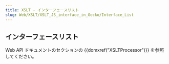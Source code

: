 ```yaml
---
title: XSLT - インターフェースリスト
slug: Web/XSLT/XSLT_JS_interface_in_Gecko/Interface_List
---
```

## インターフェースリスト

Web API ドキュメントのセクションの {{domxref("XSLTProcessor")}} を参照してください。
